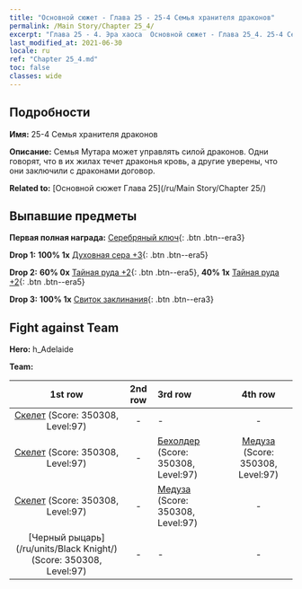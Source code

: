```yaml
---
title: "Основной сюжет - Глава 25 - 25-4 Семья хранителя драконов"
permalink: /Main Story/Chapter 25_4/
excerpt: "Глава 25 - 4. Эра хаоса  Основной сюжет - Глава 25_4. 25-4 Семья хранителя драконов"
last_modified_at: 2021-06-30
locale: ru
ref: "Chapter 25_4.md"
toc: false
classes: wide
---
```


## Подробности

 **Имя:** 25-4 Семья хранителя драконов

 **Описание:** Семья Мутара может управлять силой драконов. Одни говорят, что в их жилах течет драконья кровь, а другие уверены, что они заключили с драконами договор.

 **Related to:** [Основной сюжет Глава 25](/ru/Main Story/Chapter 25/)

## Выпавшие предметы

 **Первая полная награда:** [Серебряный ключ](/ItemsRU/con_693/){: .btn .btn--era3}

 **Drop 1:** **100% 1x** [Духовная сера +3](/ItemsRU/mat_85/){: .btn .btn--era5}

 **Drop 2:** **60% 0x** [Тайная руда +2](/ItemsRU/mat_75/){: .btn .btn--era5}, **40% 1x** [Тайная руда +2](/ItemsRU/mat_75/){: .btn .btn--era5}

 **Drop 3:** **100% 1x** [Свиток заклинания](/ItemsRU/con_694/){: .btn .btn--era3}


## Fight against Team
 **Hero:** h_Adelaide

 **Team:**


  | 1st row | 2nd row | 3rd row | 4th row |
  |:----:|:----:|:----|:----:|
  | [Скелет](/ru/units/Skeleton/) (Score: 350308, Level:97)  | - | - | - |
  | [Скелет](/ru/units/Skeleton/) (Score: 350308, Level:97)  | - | [Бехолдер](/ru/units/Beholder/) (Score: 350308, Level:97)  | [Медуза](/ru/units/Medusa/) (Score: 350308, Level:97)  |
  | [Скелет](/ru/units/Skeleton/) (Score: 350308, Level:97)  | - | [Медуза](/ru/units/Medusa/) (Score: 350308, Level:97)  | - |
  | [Черный рыцарь](/ru/units/Black Knight/) (Score: 350308, Level:97)  | - | - | - |


